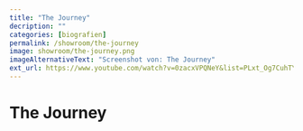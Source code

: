 ```yaml
---
title: "The Journey"
decription: ""
categories: [biografien]
permalink: /showroom/the-journey
image: showroom/the-journey.png
imageAlternativeText: "Screenshot von: The Journey"
ext_url: https://www.youtube.com/watch?v=0zacxVPQNeY&list=PLxt_Og7CuhTYAPvq2aYLgvHPvZojaJh45&index=5
---
```


# The Journey
